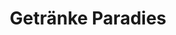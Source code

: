 ---
title: "Getränke Paradies"
url: /paderborn/getraenke-paradies-sennelagerstrasse/
shop: Getränke
---